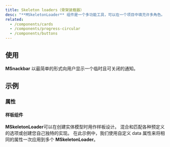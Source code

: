 ```yaml
---
title: Skeleton loaders（骨架装载器）
desc: "**MSkeletonLoader** 组件是一个多功能工具，可以在一个项目中填充许多角色。 在其核心部分，该组件向用户提供了一个指示，指出某些东西即将出现但尚未可用。 有超过30个预先定义的选项，可以组合成定制的示例。"
related:
  - /components/cards
  - /components/progress-circular
  - /components/buttons
---
```


## 使用

**MSnackbar** 以最简单的形式向用户显示一个临时且可关闭的通知。

<skeleton-loaders-usage></skeleton-loaders-usage>

## 示例

### 属性

#### 样板组件

**MSkeletonLoader**可以在创建实体模型时用作样板设计。 混合和匹配各种预定义的选项或创建您自己独特的实现。 在此示例中，我们使用自定义 data 属性来将相同的属性一次应用到多个 **MSkeletonLoader**。

<masa-example file="Examples.skeleton_loaders.BoilerplateComponent"></masa-example>
